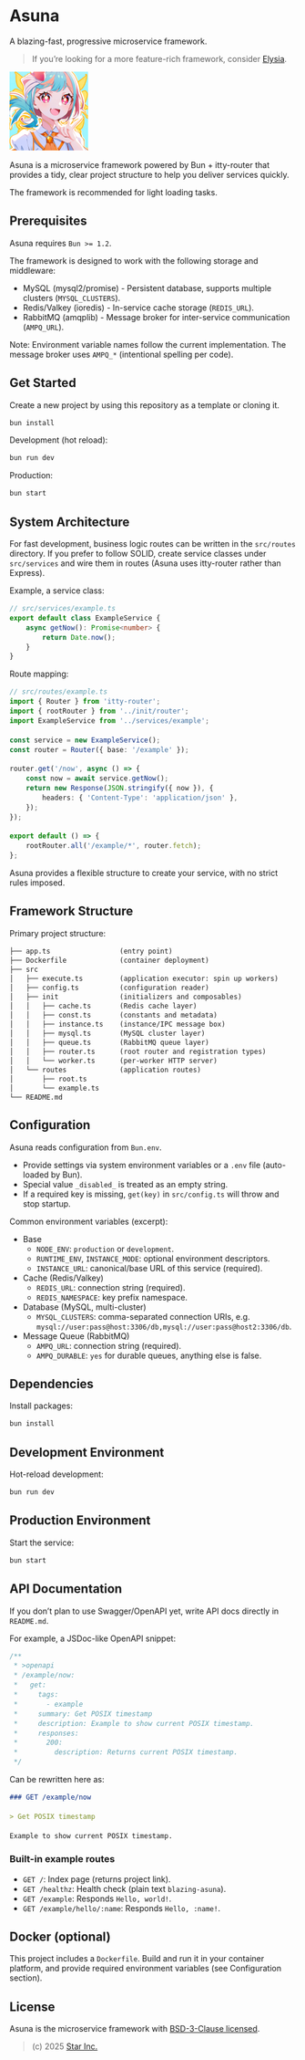 # Asuna

A blazing-fast, progressive microservice framework.

> If you’re looking for a more feature-rich framework, consider [Elysia](https://elysiajs.com).

![asuna](asuna.min.png)

Asuna is a microservice framework powered by Bun + itty-router that
provides a tidy, clear project structure to help you deliver services quickly.

The framework is recommended for light loading tasks.

## Prerequisites

Asuna requires `Bun >= 1.2`.

The framework is designed to work with the following storage and middleware:

- MySQL (mysql2/promise) - Persistent database, supports multiple clusters (`MYSQL_CLUSTERS`).
- Redis/Valkey (ioredis) - In-service cache storage (`REDIS_URL`).
- RabbitMQ (amqplib) - Message broker for inter-service communication (`AMPQ_URL`).

Note: Environment variable names follow the current implementation. The message broker uses `AMPQ_*` (intentional spelling per code).

## Get Started

Create a new project by using this repository as a template or cloning it.

```sh
bun install
```

Development (hot reload):

```sh
bun run dev
```

Production:

```sh
bun start
```

## System Architecture

For fast development, business logic routes can be written in the `src/routes` directory.
If you prefer to follow SOLID, create service classes under `src/services` and
wire them in routes (Asuna uses itty-router rather than Express).

Example, a service class:

```ts
// src/services/example.ts
export default class ExampleService {
	async getNow(): Promise<number> {
		return Date.now();
	}
}
```

Route mapping:

```ts
// src/routes/example.ts
import { Router } from 'itty-router';
import { rootRouter } from '../init/router';
import ExampleService from '../services/example';

const service = new ExampleService();
const router = Router({ base: '/example' });

router.get('/now', async () => {
	const now = await service.getNow();
	return new Response(JSON.stringify({ now }), {
		headers: { 'Content-Type': 'application/json' },
	});
});

export default () => {
	rootRouter.all('/example/*', router.fetch);
};
```

Asuna provides a flexible structure to create your service, with no strict rules imposed.

## Framework Structure

Primary project structure:

```plaintext
├── app.ts                 (entry point)
├── Dockerfile             (container deployment)
├── src
│   ├── execute.ts         (application executor: spin up workers)
│   ├── config.ts          (configuration reader)
│   ├── init               (initializers and composables)
│   │   ├── cache.ts       (Redis cache layer)
│   │   ├── const.ts       (constants and metadata)
│   │   ├── instance.ts    (instance/IPC message box)
│   │   ├── mysql.ts       (MySQL cluster layer)
│   │   ├── queue.ts       (RabbitMQ queue layer)
│   │   ├── router.ts      (root router and registration types)
│   │   └── worker.ts      (per-worker HTTP server)
│   └── routes             (application routes)
│       ├── root.ts
│       └── example.ts
└── README.md
```

## Configuration

Asuna reads configuration from `Bun.env`.

- Provide settings via system environment variables or a `.env` file (auto-loaded by Bun).
- Special value `_disabled_` is treated as an empty string.
- If a required key is missing, `get(key)` in `src/config.ts` will throw and stop startup.

Common environment variables (excerpt):

- Base
	- `NODE_ENV`: `production` or `development`.
	- `RUNTIME_ENV`, `INSTANCE_MODE`: optional environment descriptors.
	- `INSTANCE_URL`: canonical/base URL of this service (required).
- Cache (Redis/Valkey)
	- `REDIS_URL`: connection string (required).
	- `REDIS_NAMESPACE`: key prefix namespace.
- Database (MySQL, multi-cluster)
	- `MYSQL_CLUSTERS`: comma-separated connection URIs, e.g.
		`mysql://user:pass@host:3306/db,mysql://user:pass@host2:3306/db`.
- Message Queue (RabbitMQ)
	- `AMPQ_URL`: connection string (required).
	- `AMPQ_DURABLE`: `yes` for durable queues, anything else is false.

## Dependencies

Install packages:

```sh
bun install
```

## Development Environment

Hot-reload development:

```sh
bun run dev
```

## Production Environment

Start the service:

```sh
bun start
```

## API Documentation

If you don’t plan to use Swagger/OpenAPI yet, write API docs directly in `README.md`.

For example, a JSDoc-like OpenAPI snippet:

```js
/**
 * >openapi
 * /example/now:
 *   get:
 *     tags:
 *       - example
 *     summary: Get POSIX timestamp
 *     description: Example to show current POSIX timestamp.
 *     responses:
 *       200:
 *         description: Returns current POSIX timestamp.
 */
```

Can be rewritten here as:

```markdown
### GET /example/now

> Get POSIX timestamp

Example to show current POSIX timestamp.
```

### Built-in example routes

- `GET /`: Index page (returns project link).
- `GET /healthz`: Health check (plain text `blazing-asuna`).
- `GET /example`: Responds `Hello, world!`.
- `GET /example/hello/:name`: Responds `Hello, :name!`.

## Docker (optional)

This project includes a `Dockerfile`. Build and run it in your container platform,
and provide required environment variables (see Configuration section).

## License

Asuna is the microservice framework with [BSD-3-Clause licensed](LICENSE).

> (c) 2025 [Star Inc.](https://starinc.xyz)
